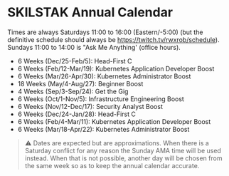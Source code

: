 # SKILSTAK Annual Calendar

Times are always Saturdays 11:00 to 16:00 (Eastern/-5:00) (but the
definitive schedule should always be
<https://twitch.tv/rwxrob/schedule>). Sundays 11:00 to 14:00 is "Ask Me
Anything' (office hours). 

* 6  Weeks (Dec/25-Feb/5):  Head-First C
* 6  Weeks (Feb/12-Mar/19): Kubernetes Application Developer Boost
* 6  Weeks (Mar/26-Apr/30): Kubernetes Administrator Boost
* 18 Weeks (May/4-Aug/27):  Beginner Boost 
* 4  Weeks (Sep/3-Sep/24):  Get the Gig 
* 6  Weeks (Oct/1-Nov/5):   Infrastructure Engineering Boost
* 6  Weeks (Nov/12-Dec/17): Security Analyst Boost
* 6  Weeks (Dec/24-Jan/28): Head-First C
* 6  Weeks (Feb/4-Mar/11):  Kubernetes Application Developer Boost
* 6  Weeks (Mar/18-Apr/22): Kubernetes Administrator Boost

> ⚠️
> Dates are expected but are approximations. When there is a Saturday
> conflict for any reason the Sunday AMA time will be used instead. When
> that is not possible, another day will be chosen from the same week so
> as to keep the annual calendar accurate.
